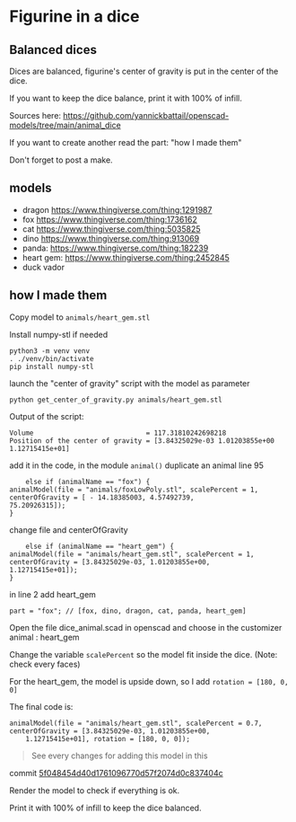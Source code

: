 # Figurine in a dice

## Balanced dices

Dices are balanced, figurine's center of gravity is put in the center of the dice.

If you want to keep the dice balance, print it with 100% of infill.

Sources here: https://github.com/yannickbattail/openscad-models/tree/main/animal_dice

If you want to create another read the part: "how I made them"

Don't forget to post a make.

## models

- dragon https://www.thingiverse.com/thing:1291987
- fox https://www.thingiverse.com/thing:1736162
- cat https://www.thingiverse.com/thing:5035825
- dino https://www.thingiverse.com/thing:913069
- panda: https://www.thingiverse.com/thing:182239
- heart gem: https://www.thingiverse.com/thing:2452845
- duck vador

## how I made them

Copy model to `animals/heart_gem.stl`

Install numpy-stl if needed

```shell
python3 -m venv venv
. ./venv/bin/activate
pip install numpy-stl
```

launch the "center of gravity" script with the model as parameter

```shell
python get_center_of_gravity.py animals/heart_gem.stl
```

Output of the script:

```text
Volume                            = 117.31810242698218
Position of the center of gravity = [3.84325029e-03 1.01203855e+00 1.12715415e+01]
```

add it in the code, in the module `animal()` duplicate an animal line 95

```openscad
    else if (animalName == "fox") {
animalModel(file = "animals/foxLowPoly.stl", scalePercent = 1, centerOfGravity = [ - 14.18385003, 4.57492739,
75.20926315]);
}
```

change file and centerOfGravity

```openscad
    else if (animalName == "heart_gem") {
animalModel(file = "animals/heart_gem.stl", scalePercent = 1, centerOfGravity = [3.84325029e-03, 1.01203855e+00,
1.12715415e+01]);
}
```

in line 2 add heart_gem

```openscad
part = "fox"; // [fox, dino, dragon, cat, panda, heart_gem]
```

Open the file dice_animal.scad in openscad and choose in the customizer animal : heart_gem

Change the variable `scalePercent` so the model fit inside the dice. (Note: check every faces)

For the heart_gem, the model is upside down, so I add `rotation = [180, 0, 0]`

The final code is:

```openscad
animalModel(file = "animals/heart_gem.stl", scalePercent = 0.7, centerOfGravity = [3.84325029e-03, 1.01203855e+00,
    1.12715415e+01], rotation = [180, 0, 0]);
```

> See every changes for adding this model in this
>
commit [5f048454d40d1761096770d57f2074d0c837404c](https://github.com/yannickbattail/openscad-models/commit/5f048454d40d1761096770d57f2074d0c837404c)

Render the model to check if everything is ok.

Print it with 100% of infill to keep the dice balanced.
